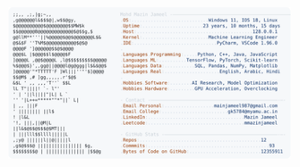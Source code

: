 <picture>
  <source srcset="https://raw.githubusercontent.com/mmazinjameel/mmazinjameel/main/dark_mode.svg?v=1758336333" media="(prefers-color-scheme: dark)">
  <img src="https://raw.githubusercontent.com/mmazinjameel/mmazinjameel/main/light_mode.svg?v=1758336333">
</picture>
